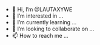- 👋 Hi, I’m @LAUTAXYWE
- 👀 I’m interested in ...
- 🌱 I’m currently learning ...
- 💞️ I’m looking to collaborate on ...
- 📫 How to reach me ...

<!---
LAUTAXYWE/LAUTAXYWE is a ✨ special ✨ repository because its `README.md` (this file) appears on your GitHub profile.
You can click the Preview link to take a look at your changes.
--->
